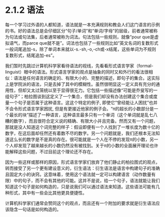 # 2.1.2 语法

每一个学习过外语的人都知道，语法就是一本充满规则和教会人们这门语言的示例的书。好的语法总是会仔细区分“句子/单词”和“单词/字母”的层级，前者通常被称为句法或句法集，后者通常被称为词法。句法包括一些规则，就像“pour que是虚拟语气，而parce que就不是”。词法也包括了一些规则比如“英文名词的复数形式一般词尾追加-s，除了单词本来就以-s.-sh,-o,-ch或-x结尾，这些单词为不规则复数形式，结尾追加-es”。

我们暂时先跳过计算机科学家看待语法的视线，先看看形式语言学家（formal-linguist）眼中的语法。形式语言学家的观点是抽象的同时又和外行的看法很相似：语法是任何语言的确定的、有限大小的、完整的描述，即句子的集合。这实际上是学院派的语法，只是去掉了其中的模糊性。虽然很明显这一定义具有充分的通用性，但却又太过笼统以至于显得很无力。它包括一些描述像“可能是乔叟写的一组句子”；柏拉图谈到这定义了一个集合，但是我们却没有办法创建这个集合或度量一个句子是否属于这种语言。这这个特定的例子, 即使它“曾经能让人困扰”也并不会令形式语言学家困扰, 但是有更接近他家的例子会。“π的超长的小数部分是一个最长的块”描述了一种语言，这种语言最多只有一个单词（这个单词就是乱七八糟的数字），而且很符合定义说的精确、有限大小并且完备。然而又有一个问题，那就是没人知道这个词完整的样子：假设即便有一个人找到了一堆长度为数十亿的数字，在这后面却任然还有着数不尽的数字。另一个问题就是，我们还根本无法知道这么长的数字是不是真的存在。很可能就是一个人在不停的发现π的小数，另一个人却发现了越来越长的小数仍然没有被找到。关于π的小数的全面展开理论也许能解释这些问题，不过目前这个理论还不存在。

因为一些这样或那样的原因，形式语言学家们放弃了他们静止的柏拉图式的观点，转而接受了另一个更有建设意义的，衍生语法：衍生语法是语言中构建句子的准确且固定大小的诀窍。这意味着，使用这个语法就一定可以构建语言（动作数量有限）中的句子，而不会有其他的可能。这并不是说，给一个句子，语法就能让我们知道这个句子是如何构造的，只是说我们可以通过语法来知道。这些语法可能有几种形式，其中有一些会比其他更具便捷性。

计算机科学家们通常会赞同这个的观点，而且还有一个附加的要求就是衍生语法应该隐含一句话是如何构造的。

